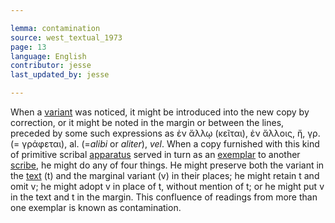 ```yaml
---

lemma: contamination
source: west_textual_1973
page: 13
language: English
contributor: jesse
last_updated_by: jesse

---
```

When a [variant](variant.html) was noticed, it might be introduced into the new copy by correction, or it might be noted in the margin or between the lines, preceded by some such expressions as ἐν ἄλλῳ (κεῖται), ἐν ἄλλοις, ἤ, γρ. (= γράφεται), al. (=_alibi_ or _aliter_), _vel_. When a copy furnished with this kind of primitive scribal [apparatus](apparatusCritical.html) served in turn as an [exemplar](exemplar.html) to another [scribe](scribe.html), he might do any of four things. He might preserve both the variant in the [text](text.html) (t) and the marginal variant (v) in their places; he might retain t and omit v; he might adopt v in place of t, without mention of t; or he might put v in the text and t in the margin.
This confluence of readings from more than one exemplar is known as contamination.
